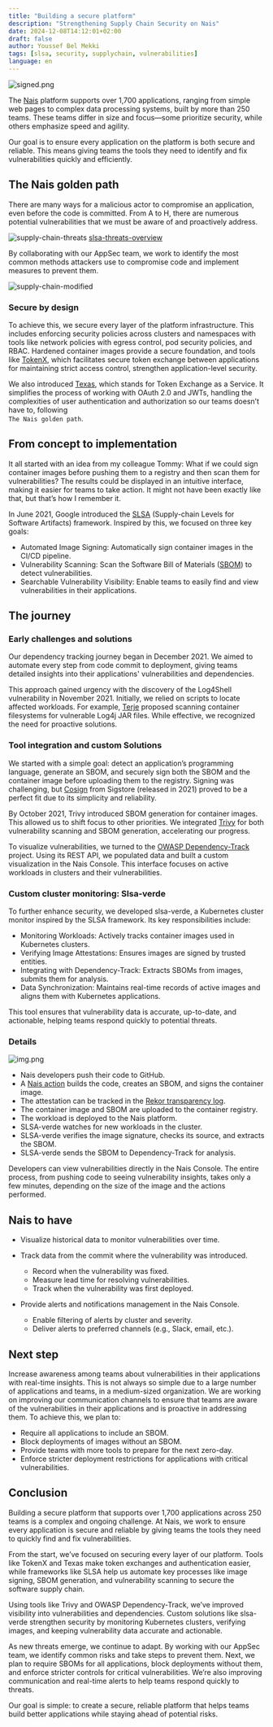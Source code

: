 ```yaml
---
title: "Building a secure platform"
description: "Strengthening Supply Chain Security on Nais"
date: 2024-12-08T14:12:01+02:00
draft: false
author: Youssef Bel Mekki
tags: [slsa, security, supplychain, vulnerabilities]
language: en
---
```


![signed.png](./images/signed.png)

The [Nais](https://docs.nais.io/) platform supports over 1,700 applications, ranging from simple web pages to complex
data processing systems, built by more than 250 teams. These teams differ in size and focus—some prioritize security,
while others emphasize speed and agility.

Our goal is to ensure every application on the platform is both secure and reliable. This means giving teams the tools
they need to identify and fix vulnerabilities quickly and efficiently.

## The Nais golden path

There are many ways for a malicious actor to compromise an application, even before the code is committed. From A to H,
there are numerous potential vulnerabilities that we must be aware of and proactively address.

![supply-chain-threats](./images/supply-chain-threats.svg)
[slsa-threats-overview](https://slsa.dev/spec/v1.0/threats-overview)

By collaborating with our AppSec team, we work to identify the most common methods attackers use to compromise code and
implement measures to prevent them.

![supply-chain-modified](./images/supply-chain-modified.png)

### Secure by design

To achieve this, we secure every layer of the platform infrastructure. This includes enforcing security policies across
clusters and namespaces with tools like network policies with egress control, pod security policies, and RBAC. Hardened
container images provide a secure foundation, and tools like [TokenX](https://docs.nais.io/auth/tokenx/),
which facilitates secure token exchange between applications for maintaining strict access control, strengthen
application-level security.

We also introduced [Texas](https://docs.nais.io/auth/explanations/?h=texas#texas), which stands for Token Exchange as a
Service. It simplifies the process of working with OAuth 2.0 and JWTs, handling the complexities of user authentication
and authorization so our teams doesn’t have to, following  
`The Nais golden path`.

## From concept to implementation

It all started with an idea from my colleague Tommy: What if we could sign container images before pushing them to a
registry and then scan them for vulnerabilities? The results could be displayed in an intuitive interface, making it
easier for teams to take action. It might not have been exactly like that, but that’s how I remember it.

In June 2021, Google introduced the [SLSA](https://slsa.dev/) (Supply-chain Levels for Software Artifacts) framework.
Inspired by this, we focused on three key goals:

- Automated Image Signing: Automatically sign container images in the CI/CD pipeline.
- Vulnerability Scanning: Scan the Software Bill of Materials ([SBOM](https://www.cisa.gov/sbom)) to detect
  vulnerabilities.
- Searchable Vulnerability Visibility: Enable teams to easily find and view vulnerabilities in their applications.

## The journey

### Early challenges and solutions

Our dependency tracking journey began in December 2021. We aimed to automate every step from code commit to deployment,
giving teams detailed insights into their applications' vulnerabilities and dependencies.

This approach gained urgency with the discovery of the Log4Shell vulnerability in November 2021. Initially, we relied on
scripts to locate affected workloads. For example, [Terje](https://github.com/terjesannum/scan-log4j) proposed scanning
container filesystems for vulnerable Log4j
JAR files. While effective, we recognized the need for proactive solutions.

### Tool integration and custom Solutions

We started with a simple goal: detect an application’s programming language, generate an SBOM, and securely sign both
the SBOM and the container image before uploading them to the registry. Signing was challenging,
but [Cosign](https://www.sigstore.dev/) from Sigstore (released in 2021) proved to be a perfect fit due to its
simplicity and reliability.

By October 2021, Trivy introduced SBOM generation for container images. This allowed us to shift focus to other
priorities. We integrated [Trivy](https://trivy.dev/latest/) for both vulnerability scanning and SBOM generation,
accelerating our progress.

To visualize vulnerabilities, we turned to the [OWASP Dependency-Track](https://dependencytrack.org/) project. Using its
REST API, we populated data and built a custom visualization in the Nais Console. This interface focuses on active
workloads in clusters and their vulnerabilities.

### Custom cluster monitoring: Slsa-verde

To further enhance security, we developed slsa-verde, a Kubernetes cluster monitor inspired by the SLSA framework. Its
key responsibilities include:

- Monitoring Workloads: Actively tracks container images used in Kubernetes clusters.
- Verifying Image Attestations: Ensures images are signed by trusted entities.
- Integrating with Dependency-Track: Extracts SBOMs from images, submits them for analysis.
- Data Synchronization: Maintains real-time records of active images and aligns them with Kubernetes applications.

This tool ensures that vulnerability data is accurate, up-to-date, and actionable, helping teams respond quickly to
potential threats.

### Details

![img.png](./images/img.png)

- Nais developers push their code to GitHub.
- A [Nais action](https://github.com/nais/docker-build-push) builds the code, creates an SBOM, and signs the container
  image.
- The attestation can be tracked in the [Rekor transparency log](https://docs.sigstore.dev/logging/overview/).
- The container image and SBOM are uploaded to the container registry.
- The workload is deployed to the Nais platform.
- SLSA-verde watches for new workloads in the cluster.
- SLSA-verde verifies the image signature, checks its source, and extracts the SBOM.
- SLSA-verde sends the SBOM to Dependency-Track for analysis.

Developers can view vulnerabilities directly in the Nais Console. The entire process, from pushing code to seeing
vulnerability insights, takes only a few minutes, depending on the size of the image and the actions performed.

## Nais to have

- Visualize historical data to monitor vulnerabilities over time.

- Track data from the commit where the vulnerability was introduced.

  - Record when the vulnerability was fixed.
  - Measure lead time for resolving vulnerabilities.
  - Track when the vulnerability was first deployed.

- Provide alerts and notifications management in the Nais Console.
  - Enable filtering of alerts by cluster and severity.
  - Deliver alerts to preferred channels (e.g., Slack, email, etc.).

## Next step

Increase awareness among teams about vulnerabilities in their applications with real-time insights.
This is not always so simple due to a large number of applications and teams, in a medium-sized organization.
We are working on improving our communication channels to ensure that teams are aware of the vulnerabilities in their
applications and is proactive in addressing them. To achieve this, we plan to:

- Require all applications to include an SBOM.
- Block deployments of images without an SBOM.
- Provide teams with more tools to prepare for the next zero-day.
- Enforce stricter deployment restrictions for applications with critical vulnerabilities.

## Conclusion

Building a secure platform that supports over 1,700 applications across 250 teams is a complex and ongoing challenge. At
Nais, we work to ensure every application is secure and reliable by giving teams the tools they need to quickly find and
fix vulnerabilities.

From the start, we’ve focused on securing every layer of our platform. Tools like TokenX and Texas make token exchanges
and authentication easier, while frameworks like SLSA help us automate key processes like image signing, SBOM
generation, and vulnerability scanning to secure the software supply chain.

Using tools like Trivy and OWASP Dependency-Track, we’ve improved visibility into vulnerabilities and dependencies.
Custom solutions like slsa-verde strengthen security by monitoring Kubernetes clusters, verifying images, and keeping
vulnerability data accurate and actionable.

As new threats emerge, we continue to adapt. By working with our AppSec team, we identify common risks and take steps to
prevent them. Next, we plan to require SBOMs for all applications, block deployments without them, and enforce stricter
controls for critical vulnerabilities. We’re also improving communication and real-time alerts to help teams respond
quickly to threats.

Our goal is simple: to create a secure, reliable platform that helps teams build better applications while staying ahead
of potential risks.
